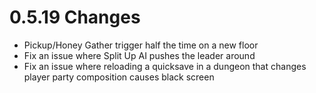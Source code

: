 # 0.5.19 Changes #

* Pickup/Honey Gather trigger half the time on a new floor
* Fix an issue where Split Up AI pushes the leader around
* Fix an issue where reloading a quicksave in a dungeon that changes player party composition causes black screen